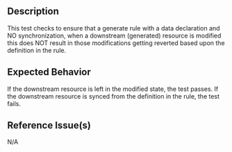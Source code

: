 ## Description

This test checks to ensure that a generate rule with a data declaration and NO synchronization, when a downstream (generated) resource is modified this does NOT result in those modifications getting reverted based upon the definition in the rule.

## Expected Behavior

If the downstream resource is left in the modified state, the test passes. If the downstream resource is synced from the definition in the rule, the test fails.

## Reference Issue(s)

N/A